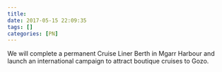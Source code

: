 ```yaml
---
title:
date: 2017-05-15 22:09:35
tags: []
categories: [PN]
---
```


We will complete a permanent Cruise Liner Berth in Mgarr Harbour and launch an international campaign to attract boutique cruises to Gozo.